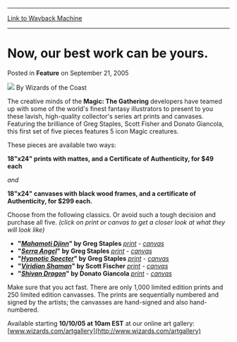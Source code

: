 
---
[Link to Wayback Machine](https://web.archive.org/web/20220807160231/https://magic.wizards.com/en/articles/archive/feature/now-our-best-work-can-be-yours-2005-09-21)

[_metadata_:author]:- "Wizards of the Coast"
[_metadata_:description]:- "The creative minds of the Magic: The Gathering developers have teamed up with some of the world's finest fantasy illustrators to present to you these lavish, high-quality collector's series art prints and canvases. Featuring the brilliance of Greg Staples, Scott Fisher and Donato Giancola, this first set of five pieces features 5 icon Magic creatures. These pieces are"
[_metadata_:generator]:- "Drupal 7 (http://drupal.org)"
[_metadata_:node]:- "638156"
[_metadata_:publish_date]:- "2005-09-21"
[_metadata_:source]:- "div-main-content"
[_metadata_:title]:- "Now, our best work can be yours."
[_metadata_:wayback_capture_timestamp]:- "2022-08-07 16:02:31"
[_metadata_:wayback_raw_url]:- "https://web.archive.org/web/20220807160231id_/https://magic.wizards.com/en/articles/archive/feature/now-our-best-work-can-be-yours-2005-09-21"
[_metadata_:wayback_url]:- "https://magic.wizards.com/en/articles/archive/feature/now-our-best-work-can-be-yours-2005-09-21"
---


Now, our best work can be yours.
================================



 Posted in **Feature**
 on September 21, 2005 






![](https://media.magic.wizards.com/styles/auth_small/public/images/person/wizards_author.jpg)
By Wizards of the Coast











The creative minds of the **Magic: The Gathering** developers have teamed up with some of the world's finest fantasy illustrators to present to you these lavish, high-quality collector's series art prints and canvases. Featuring the brilliance of Greg Staples, Scott Fisher and Donato Giancola, this first set of five pieces features 5 icon Magic creatures.



These pieces are available two ways:


**18"x24" prints with mattes, and a Certificate of Authenticity, for $49 each**


*and*


**18"x24" canvases with black wood frames, and a certificate of Authenticity, for $299 each.**


Choose from the following classics. Or avoid such a tough decision and purchase all five. *(click on print or canvas to get a closer look at what they will look like)*



* **"[*Mahamoti Djinn*](https://gatherer.wizards.com/Pages/Card/Details.aspx?name=Mahamoti+Djinn)" by Greg Staples** 
*[print](http://www.wizards.com/mpr/images/mahamdj_print.jpg) - [canvas](http://www.wizards.com/mpr/images/mahamdj_canvas.jpg)*
* **"[*Serra Angel*](https://gatherer.wizards.com/Pages/Card/Details.aspx?name=Serra+Angel)" by Greg Staples** 
*[print](http://www.wizards.com/mpr/images/serra_print.jpg) - [canvas](http://www.wizards.com/mpr/images/serra_canvas.jpg)*
* **"[*Hypnotic Specter*](https://gatherer.wizards.com/Pages/Card/Details.aspx?name=Hypnotic+Specter)" by Greg Staples** 
*[print](http://www.wizards.com/mpr/images/hypnospec_print.jpg) - [canvas](http://www.wizards.com/mpr/images/hypnospect_canvas.jpg)*
* **"[*Viridian Shaman*](https://gatherer.wizards.com/Pages/Card/Details.aspx?name=Viridian+Shaman)" by Scott Fischer** 
*[print](http://www.wizards.com/mpr/images/viridsham_print.jpg) - [canvas](http://www.wizards.com/mpr/images/viridsham_canvas.jpg)*
* **"[*Shivan Dragon*](https://gatherer.wizards.com/Pages/Card/Details.aspx?name=Shivan+Dragon)" by Donato Giancola** 
*[print](http://www.wizards.com/mpr/images/shivan_print.jpg) - [canvas](http://www.wizards.com/mpr/images/shivan_canvas.jpg)*

Make sure that you act fast. There are only 1,000 limited edition prints and 250 limited edition canvasses. The prints are sequentially numbered and signed by the artists; the canvasses are hand-signed and also hand-numbered. 


Available starting **10/10/05 at 10am EST** at our online art gallery: [www.wizards.com/artgallery](http://www.wizards.com/artgallery)








